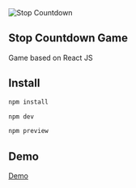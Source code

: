 <img src="assets/countdown.png" alt="Stop Countdown" />

## Stop Countdown Game
Game based on React JS

## Install

```sh
npm install
```

```sh
npm dev
```

```sh
npm preview
```

## Demo
<a href="https://soltonanna.github.io/stop-countdown/" target="_blank"> Demo </a>
